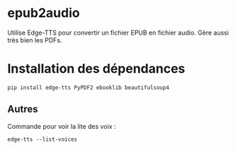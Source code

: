 # epub2audio
Utilise Edge-TTS pour convertir un fichier EPUB en fichier audio. Gère aussi très bien les PDFs.


# Installation des dépendances
```
pip install edge-tts PyPDF2 ebooklib beautifulsoup4
```

## Autres
Commande pour voir la lite des voix :
```
edge-tts --list-voices
```
